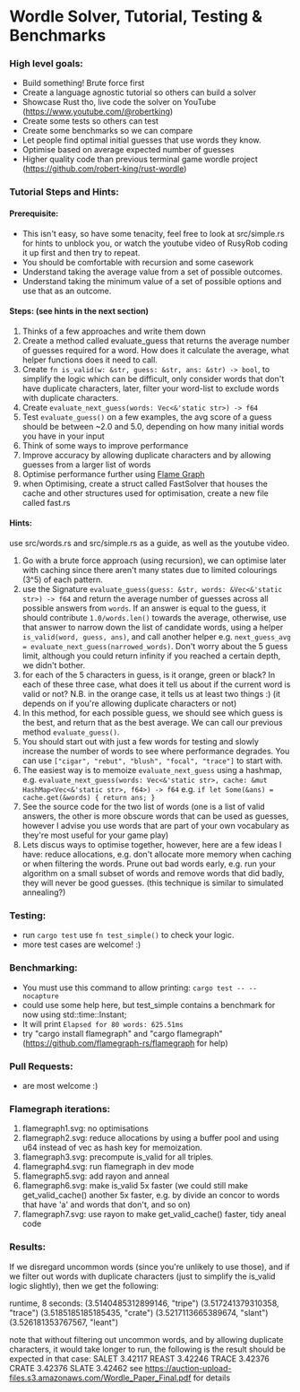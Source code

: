 # Wordle Solver, Tutorial, Testing & Benchmarks

### High level goals:
- Build something! Brute force first
- Create a language agnostic tutorial so others can build a solver
- Showcase Rust tho, live code the solver on YouTube (https://www.youtube.com/@robertking)
- Create some tests so others can test
- Create some benchmarks so we can compare
- Let people find optimal initial guesses that use words they know.
- Optimise based on average expected number of guesses
- Higher quality code than previous terminal game wordle project (https://github.com/robert-king/rust-wordle)

### Tutorial Steps and Hints:

#### Prerequisite:
- This isn't easy, so have some tenacity, feel free to look at src/simple.rs for hints to unblock you, or watch the youtube video of RusyRob coding it up first and then try to repeat.
- You should be comfortable with recursion and some casework
- Understand taking the average value from a set of possible outcomes.
- Understand taking the minimum value of a set of possible options and use that as an outcome.

#### Steps: (see hints in the next section)
1) Thinks of a few approaches and write them down
2) Create a method called evaluate_guess that returns the average number of guesses required for a word. How does it calculate the average, what helper functions does it need to call.
3) Create `fn is_valid(w: &str, guess: &str, ans: &str) -> bool`, to simplify the logic which can be difficult, only consider words that don't have duplicate characters, later, filter your word-list to exclude words with duplicate characters.
4) Create `evaluate_next_guess(words: Vec<&'static str>) -> f64` 
5) Test `evaluate_guess()` on a few examples, the avg score of a guess should be between ~2.0 and 5.0, depending on how many initial words you have in your input
6) Think of some ways to improve performance
7) Improve accuracy by allowing duplicate characters and by allowing guesses from a larger list of words
8) Optimise performance further using [Flame Graph](https://github.com/flamegraph-rs/flamegraph)
9) when Optimising, create a struct called FastSolver that houses the cache and other structures used for optimisation, create a new file called fast.rs

#### Hints:
use src/words.rs and src/simple.rs as a guide, as well as the youtube video.

1) Go with a brute force approach (using recursion), we can optimise later with caching since there aren't many states due to limited colourings (3^5) of each pattern.
2) use the Signature `evaluate_guess(guess: &str, words: &Vec<&'static str>) -> f64` and return the average number of guesses across all possible answers from `words`. If an answer is equal to the guess, it should contribute `1.0/words.len()` towards the average, otherwise, use that answer to narrow down the list of candidate words, using a helper `is_valid(word, guess, ans)`, and call another helper e.g. `next_guess_avg = evaluate_next_guess(narrowed_words)`. Don't worry about the 5 guess limit, although you could return infinity if you reached a certain depth, we didn't bother.
3) for each of the 5 characters in guess, is it orange, green or black? In each of these three case, what does it tell us about if the current word is valid or not? N.B. in the orange case, it tells us at least two things :) (it depends on if you're allowing duplicate characters or not) 
4) In this method, for each possible guess, we should see which guess is the best, and return that as the best average. We can call our previous method `evaluate_guess()`.
5) You should start out with just a few words for testing and slowly increase the number of words to see where performance degrades. You can use `["cigar", "rebut", "blush", "focal", "trace"]` to start with.
6) The easiest way is to memoize `evaluate_next_guess` using a hashmap, e.g. `evaluate_next_guess(words: Vec<&'static str>, cache: &mut HashMap<Vec<&'static str>, f64>) -> f64` e.g. `if let Some(&ans) = cache.get(&words) {
   return ans;
   }` 
7) See the source code for the two list of words (one is a list of valid answers, the other is more obscure words that can be used as guesses, however I advise you use words that are part of your own vocabulary as they're most useful for your game play)
8) Lets discus ways to optimise together, however, here are a few ideas I have: reduce allocations, e.g. don't allocate more memory when caching or when filtering the words. Prune out bad words early, e.g. run your algorithm on a small subset of words and remove words that did badly, they will never be good guesses. (this technique is similar to simulated annealing?) 

### Testing:
- run `cargo test` use `fn test_simple()` to check your logic.
- more test cases are welcome! :)

### Benchmarking:
- You must use this command to allow printing: `cargo test -- --nocapture`
- could use some help here, but test_simple contains a benchmark for now using std::time::Instant;
- It will print `Elapsed for 80 words: 625.51ms`
- try "cargo install flamegraph" and "cargo flamegraph" (https://github.com/flamegraph-rs/flamegraph for help)

### Pull Requests:
- are most welcome :)

### Flamegraph iterations:
1) flamegraph1.svg: no optimisations
2) flamegraph2.svg: reduce allocations by using a buffer pool and using u64 instead of vec<str> as hash key for memoization.
3) flamegraph3.svg: precompute is_valid for all triples.
4) flamegraph4.svg: run flamegraph in dev mode
5) flamegraph5.svg: add rayon and anneal
6) flamegraph6.svg: make is_valid 5x faster (we could still make get_valid_cache() another 5x faster, e.g. by divide an concor to words that have 'a' and words that don't, and so on)
7) flamegraph7.svg: use rayon to make get_valid_cache() faster, tidy aneal code

### Results:

If we disregard uncommon words (since you're unlikely to use those), and if we filter out words with duplicate characters (just to simplify the is_valid logic slightly), then we get the following:

runtime, 8 seconds:
(3.5140485312899146, "tripe")
(3.517241379310358, "trace")
(3.5185185185185435, "crate")
(3.5217113665389674, "slant")
(3.526181353767567, "leant")

note that without filtering out uncommon words, and by allowing duplicate characters, it would take longer to run, the following is the result should be expected in that case:
SALET 3.42117
REAST 3.42246
TRACE 3.42376
CRATE 3.42376
SLATE 3.42462
see https://auction-upload-files.s3.amazonaws.com/Wordle_Paper_Final.pdf for details